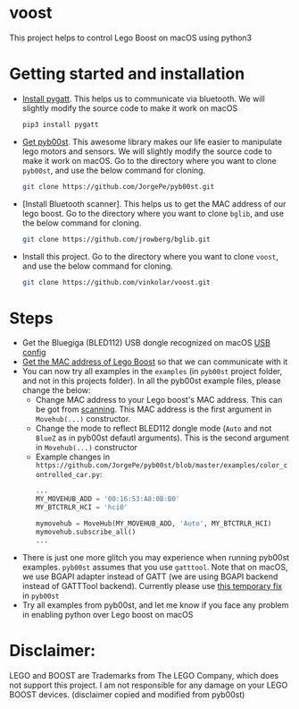 # voost
This project helps to control Lego Boost on macOS using python3

# Getting started and installation
* [Install pygatt](https://github.com/peplin/pygatt). This helps us to communicate via bluetooth. We will slightly modify the source code to make it work on macOS
  ```bash
  pip3 install pygatt
  ```
* [Get pyb00st](https://github.com/JorgePe/pyb00st). This awesome library makes our life easier to manipulate lego motors and sensors. We will slightly modify the source code to make it work on macOS. Go to the directory where you want to clone ```pyb00st```, and use the below command for cloning.
  ```bash
  git clone https://github.com/JorgePe/pyb00st.git
  ```
* [Install Bluetooth scanner]. This helps us to get the MAC address of our lego boost. Go to the directory where you want to clone ```bglib```, and use the below command for cloning.
  ```bash
  git clone https://github.com/jrowberg/bglib.git
  ```
* Install this project.  Go to the directory where you want to clone ```voost```, and use the below command for cloning.
  ```bash
  git clone https://github.com/vinkolar/voost.git
  ```

# Steps
* Get the Bluegiga (BLED112) USB dongle recognized on macOS [USB config](./docs/installUSB.md)
* [Get the MAC address of Lego Boost](./docs/macAddress.md) so that we can communicate with it
* You can now try all examples in the ```examples``` (in ```pyb00st``` project folder, and not in this projects folder). In all the pyb00st example files, please change the below:
  * Change MAC address to your Lego boost's MAC address. This can be got from [scanning](./docs/macAddress.md). This MAC address is the first argument in ```Movehub(...)``` constructor.
  * Change the mode to reflect BLED112 dongle mode (```Auto``` and not ```BlueZ``` as in pyb00st defautl arguments). This is the second argument in ```Movehub(...)``` constructor
  * Example changes in ```https://github.com/JorgePe/pyb00st/blob/master/examples/color_controlled_car.py```:
    ```python
    ...
    MY_MOVEHUB_ADD = '00:16:53:A8:0B:B0'
    MY_BTCTRLR_HCI = 'hci0'

    mymovehub = MoveHub(MY_MOVEHUB_ADD, 'Auto', MY_BTCTRLR_HCI)
    mymovehub.subscribe_all()
    ...
    ```
* There is just one more glitch you may experience when running pyb00st examples. ```pyb00st``` assumes that you use ```gatttool```. Note that on macOS, we use BGAPI adapter instead of GATT (we are using BGAPI backend instead of GATTTool backend). Currently please use [this temporary fix](https://github.com/JorgePe/pyb00st/issues/7) in ```pyb00st```
* Try all examples from pyb00st, and let me know if you face any problem in enabling python over Lego boost on macOS

# Disclaimer:
LEGO and BOOST are Trademarks from The LEGO Company, which does not support this project. I am not responsible for any damage on your LEGO BOOST devices. (disclaimer copied and modified from pyb00st)